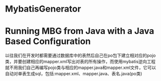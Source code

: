 # MybatisGenerator
# Running MBG from Java with a Java Based Configuration
以往我们在开发时都需要通过数据库中的表然后自己在po包下建立相对应的pojo类，并要创建相应的mapper.xml写出对表的所有操作，而使用mybatis逆向工程就不用我们自己再编写pojo类与相应的mapper.java和mapper.xml文件，它可以自动对单表生成sql，包括:mapper.xml、mapper.java、表名.java(po类)
